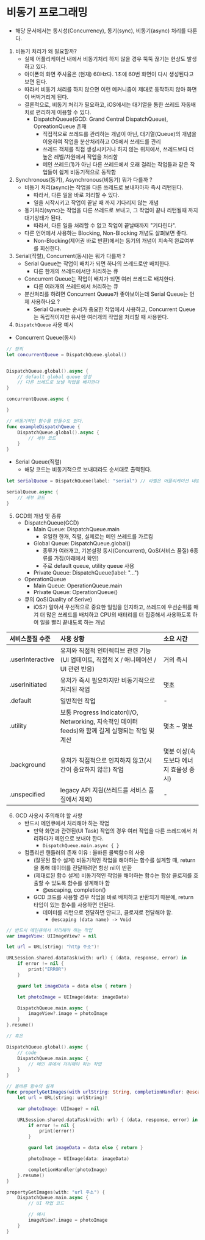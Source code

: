 # 비동기 프로그래밍
- 해당 문서에서는 동시성(Concurrency), 동기(sync), 비동기(async) 처리를 다룬다.

1. 비동기 처리가 왜 필요할까?
    - 실제 어플리케이션 내에서 비동기처리 하지 않을 경우 뚝뚝 끊기는 현상도 발생하고 있다.
    - 아이폰의 화면 주사율은 (현재) 60Hz다. 1초에 60번 화면이 다시 생성된다고 보면 된다.
    - 따라서 비동기 처리를 하지 않으면 이런 메커니즘이 제대로 동작하지 않아 화면이 버벅거리게 된다.
    - 결론적으로, 비동기 처리가 필요하고, iOS에서는 대기열을 통한 쓰레드 자동배치로 편리하게 이용할 수 있다.
        - DispatchQueue(GCD: Grand Central DispatchQueue), OpreationQueue 존재
            - 직접적으로 쓰레드를 관리하는 개념이 아닌, 대기열(Queue)의 개념을 이용하여 작업을 분산처리하고 OS에서 쓰레드를 관리
            - 쓰레드 객체를 직접 생성시키거나 하지 않는 위치에서, 쓰레드보다 더 높은 레벨/차원에서 작업을 처리함
            - 메인 쓰레드(1)가 아닌 다른 쓰레드에서 오래 걸리는 작업들과 같은 작업들이 쉽게 비동기적으로 동작함
2. Synchronous(동기), Asynchronous(비동기) 뭐가 다를까 ?
    - 비동기 처리(async)는 작업을 다른 쓰레드로 보내자마자 즉시 리턴된다.
        - 따라서, 다른 일을 바로 처리할 수 있다.
        - 일을 시작시키고 작업이 끝날 때 까지 기다리지 않는 개념
    - 동기처리(sync)는 작업을 다른 쓰레드로 보내고, 그 작업이 끝나 리턴될때 까지 대기상태가 된다.
        - 따라서, 다른 일을 처리할 수 없고 작업이 끝날때까지 "기다린다".
    - 다른 언어에서 사용하는 Blocking, Non-Blocking 개념도 살펴보면 좋다.
        - Non-Blocking(제어권 바로 반환)에서는 동기의 개념이 지속적 완료여부를 회신한다.
3. Serial(직렬), Concurrent(동시)는 뭐가 다를까 ?
    - Serial Queue는 작업이 배치가 되면 하나의 쓰레드로만 배치한다.
        - 다른 한개의 쓰레드에서만 처리하는 큐
    - Concurrent Queue는 작업이 배치가 되면 여러 쓰레드로 배치한다.
        - 다른 여러개의 쓰레드에서 처리하는 큐
    - 분산처리를 하려면 Concurrent Queue가 좋아보이는데 Serial Queue는 언제 사용하나요 ?
        - Serial Queue는 순서가 중요한 작업에서 사용하고, Concurrent Queue는 독립적이지만 유사한 여러개의 작업을 처리할 때 사용한다.
4. `DispatchQueue` 사용 예시
- Concurrent Queue(동시)
```swift
// 정의
let concurrentQueue = DispatchQueue.global()


DispatchQueue.global().async {
    // default global queue 생성
    // 다른 쓰레드로 보낼 작업을 배치한다
}

concurrentQueue.async {

}

// 비동기적인 함수를 만들수도 있다.
func exampleDispatchQueue {
    DispatchQueue.global().async {
        // 세부 코드
    }
}
```
 - Serial Queue(직렬)
    - 해당 코드는 비동기적으로 보내더라도 순서대로 출력된다.
```swift
let serialQueue = DispatchQueue(label: "serial") // 라벨은 어플리케이션 네임(com.example...)

serialQueue.async {
    // 세부 코드
}
```
5. GCD의 개념 및 종류
    - DispatchQueue(GCD)
        - Main Queue: DispatchQueue.main
            - 유일한 한개, 직렬, 실제로는 메인 쓰레드를 가르킴
        - Global Queue: DispatchQueue.global()
            - 종류가 여러개고, 기본설정 동시(Concurrent), QoS(서비스 품질) 6종류를 가짐(아래에서 확인)
            - 주로 default queue, utility queue 사용
        - Private Queue: DispatchQueue(label: "...")
    - OperationQueue
        - Main Queue: OperationQueue.main
        - Private Queue: OperationQueue()
    - 큐의 QoS(Quality of Serive)
        - iOS가 알아서 우선적으로 중요한 일임을 인지하고, 쓰레드에 우선순위를 매겨 더 많은 쓰레드를 배치하고 CPU의 배터리를 더 집중해서 사용하도록 하여 일을 빨리 끝내도록 하는 개념

서비스품질 수준 | 사용 상황 | 소요 시간
:--|:--| :-- 
.userInteractive | 유저와 직접적 인터렉티브 관련 기능(UI 업데이트, 직접적 X / 애니메이션 / UI 관련 반응) | 거의 즉시
.userInitiated | 유저가 즉시 필요하지만 비동기적으로 처리된 작업 | 몇초
.default | 일반적인 작업 | -
.utility | 보통 Progress Indicator(I/O, Networking, 지속적인 데이터 feeds)와 함께 길게 실행되는 작업 및 계산 | 몇초 ~ 몇분
.background | 유저가 직접적으로 인지하지 않고(시간이 중요하지 않은) 작업 | 몇분 이상(속도보다 에너지 효율성 중시)
.unspecified | legacy API 지원(쓰레드를 서비스 품질에서 제외) | -

6. GCD 사용시 주의해야 할 사항
    - 반드시 메인큐에서 처리해야 하는 작업
        - 만약 화면과 관련된(UI Task) 작업의 경우 여러 작업을 다른 쓰레드에서 처리하다가 메인으로 보내야 한다.
            - `DispatchQueue.main.async { }`
    - 컴플리션 핸들러의 존재 이유 : 올바른 콜백함수의 사용
        - (잘못된 함수 설계) 비동기적인 작업을 해야하는 함수를 설계할 때, return을 통해 데이터를 전달하려면 항상 nil이 반환
        - (제대로된 함수 설계) 비동기적인 작업을 해야하는 함수는 항상 클로저를 호출할 수 있도록 함수를 설계해야 함
            - @escaping, completion()
        - GCD 코드를 사용할 경우 작업을 바로 배치하고 반환되기 때문에, return 타입이 있는 함수를 사용하면 안된다.
            - 데이터를 리턴으로 전달하면 안되고, 클로저로 전달해야 함.
                - `@escaping (data name) -> Void`

```swift
// 반드시 메인큐에서 처리해야 하는 작업
var imageView: UIImageView? = nil

let url = URL(string: "http 주소")!

URLSession.shared.dataTask(with: url) { (data, response, error) in
    if error != nil {
        print("ERROR")
    }

    guard let imageData = data else { return }

    let photoImage = UIImage(data: imageData)

    DispatchQueue.main.async {
        imageView?.image = photoImage
    }
}.resume()

// 혹은

DispatchQueue.global().async {
    // code
    DispatchQueue.main.async {
        // 메인 큐에서 처리해야 하는 작업
    }
}

// 올바른 함수의 설계
func properlyGetImages(with urlString: String, completionHandler: @escaping (UIImage?) -> Void) {
    let url = URL(string: urlString)!

    var photoImage: UIImage? = nil

    URLSession.shared.dataTask(with: url) { (data, response, error) in 
        if error != nil {
            print(error!)
        }

        guard let imageData = data else { return }

        photoImage = UIImage(data: imageData)

        completionHandler(photoImage)
    }.resume()
}

propertyGetImages(with: "url 주소") {
    DispatchQueue.main.async {
        // UI 작업 코드

        // 예시
        imageView?.image = photoImage
    }
}
```